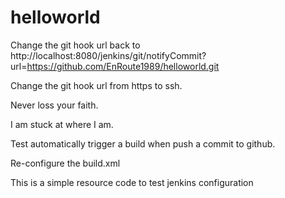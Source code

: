 helloworld
==========

Change the git hook url back to http://localhost:8080/jenkins/git/notifyCommit?url=https://github.com/EnRoute1989/helloworld.git

Change the git hook url from https to ssh.

Never loss your faith.

I am stuck at where I am. 

Test automatically trigger a build when push a commit to github.

Re-configure the build.xml 

This is a simple resource code to test jenkins configuration
